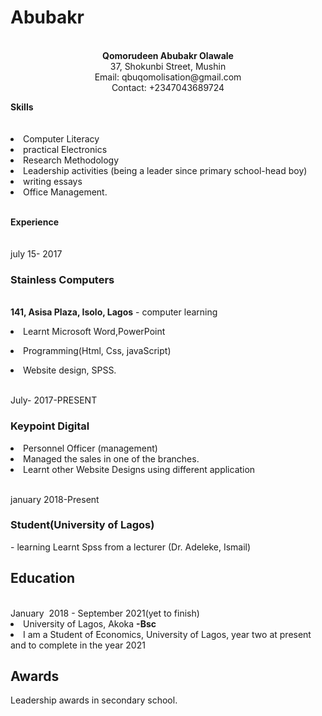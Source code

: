 # Abubakr<doctype html>
<html>
<head>
<meta content="text/html; charset=ISO-8859-1"
http-equiv="content-type">
<title> MyCv (Curriculum Vitae)</title>
</head>
<body>
<meta charset="utf-8">
<br>
</span><span><center><strong>Qomorudeen Abubakr Olawale</strong><br>37,
Shokunbi Street, Mushin<br> Email: qbuqomolisation@gmail.com<br>Contact: +2347043689724</center>
</span></p>
</span></p><strong>Skills</strong><br><br><br>
<li>Computer
Literacy</li><li> practical Electronics</li><li> Research Methodology</li><li> Leadership
activities (being a leader since primary school-head boy)</li><li> writing
essays</li><li> Office Management.</li></span></p><strong><br>Experience</strong><br><br><br>
july 15- 2017<br><h3>Stainless
Computers</h3></br><strong>141, Asisa Plaza, Isolo, Lagos</strong></span>
- computer learning</span></h3></p>
<li>Learnt Microsoft Word,PowerPoint</span></p>
</li><li>
Programming(Html,
Css, javaScript)</span></p>
</li><li>
Website
design, SPSS.</span></p>
</li>
</ul></br>
July-
2017-PRESENT</span></h2></p>
<h3>Keypoint
Digital</h3></span><li>
Personnel Officer (management)</span></h3></li><li>
Managed
the sales in one of the branches.</span>
</li><li>
Learnt
other Website Designs using different application&nbsp;</span></p>
</li>
</ul>
<br> january 2018-Present<h3>
Student(University
of Lagos)</h3></span>
- learning</span></h3>
Learnt
Spss from a lecturer (Dr. Adeleke, Ismail)</span></p>
</li></li>
<h2>Education</h2><br>
January&nbsp;
2018 - September 2021(yet to finish)</span></h2><li>
University
of Lagos, Akoka <strong>-Bsc</strong></li></span><li>I
am a Student of Economics, University of Lagos, year two at present and
to complete in the year 2021&nbsp;</span></p></li><h2>
Awards</span></h2></p><p>
Leadership
awards in secondary school.&nbsp;</span></p>
</body>
</html>

